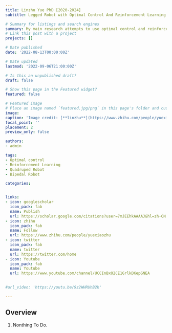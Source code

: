 ```yaml
---
title: Linzhu Yue PhD [2020-2024]
subtitle: Legged Robot with Optimal Control And Reinforcement Learning

# Summary for listings and search engines
summary: My main research attempts to use optimal control and reinforcement learning to give bipedal and quadrupedal robots greater agility, such as parkour, running and jumping.
# Link this post with a project
projects: []

# Date published
date: '2022-08-13T00:00:00Z'

# Date updated
lastmod: '2022-09-06T21:00:00Z'

# Is this an unpublished draft?
draft: false

# Show this page in the Featured widget?
featured: false

# Featured image
# Place an image named `featured.jpg/png` in this page's folder and customize its options here.
image:
caption: 'Image credit: [**linzhu**](https://www.zhihu.com/people/yuexiaozhu)'
focal_point: ''
placement: 2
preview_only: false

authors:
- admin

tags:
- Optimal control
- Reinforcement Learning
- Quadruped Robot
- Bipedal Robot

categories:


links:
- icon: googlescholar
  icon_pack: fab
  name: Publish
  url: https://scholar.google.com/citations?user=7mJEEhkAAAAJ&hl=zh-CN
- icon: zhihu
  icon_pack: fab
  name: Follow
  url: https://www.zhihu.com/people/yuexiaozhu
- icon: twitter
  icon_pack: fab
  name: twitter
  url: https://twitter.com/home
- icon: Youtube
  icon_pack: fab
  name: Youtube
  url: https://www.youtube.com/channel/UCCInBxO2CE1GrlkDKepGNEA
  

#url_video: 'https://youtu.be/9z2WHRUhB2k'

---
```


## Overview

1. Nonthing To Do.

